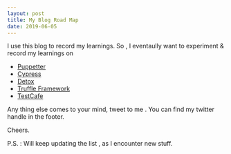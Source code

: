 ```yaml
---
layout: post
title: My Blog Road Map
date: 2019-06-05
---
```


I use this blog to record my learnings. So , I eventaully want to experiment & record my learnings on

- [Puppetter](https://developers.google.com/web/tools/puppeteer/)
- [Cypress](https://www.cypress.io/)
- [Detox](https://medium.com/reactive-hub/detox-vs-appium-ui-tests-in-react-native-2d07bf1e244f)
- [Truffle Framework](https://www.truffleframework.com/)
- [TestCafe](https://github.com/DevExpress/testcafe)

Any thing else comes to your mind, tweet to me . You can find my twitter handle in the footer.

Cheers.

P.S. : Will keep updating the list , as I encounter new stuff.
